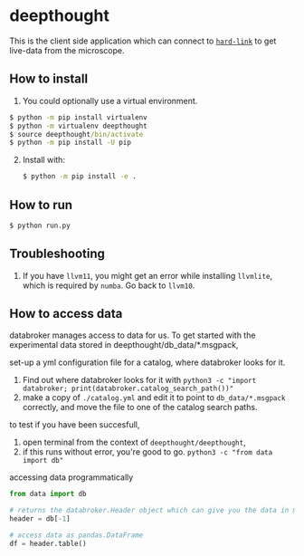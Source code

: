 # deepthought

This is the client side application which can connect to
[`hard-link`](https://github.com/ndsystems/hard-link) to get live-data from the
microscope.

## How to install

1. You could optionally use a virtual environment.

```cmd
$ python -m pip install virtualenv
$ python -m virtualenv deepthought
$ source deepthought/bin/activate
$ python -m pip install -U pip
``````

2. Install with:
   ```cmd
   $ python -m pip install -e .
   ```

## How to run

```cmd 
$ python run.py
```

## Troubleshooting

1. If you have `llvm11`, you might get an error while installing `llvmlite`, which is required by `numba`. Go back to `llvm10`.

## How to access data

databroker manages access to data for us. To get started with the experimental data stored in deepthought/db_data/\*.msgpack,

set-up a yml configuration file for a catalog, where databroker looks for it.

1. Find out where databroker looks for it with `python3 -c "import databroker; print(databroker.catalog_search_path())"`
2. make a copy of `./catalog.yml` and edit it to point to `db_data/*.msgpack` correctly, and move the file to one of the catalog search paths.

to test if you have been succesfull,

1. open terminal from the context of `deepthought/deepthought`,
2. if this runs without error, you're good to go. `python3 -c "from data import db"`

accessing data programmatically

```python
from data import db

# returns the databroker.Header object which can give you the data in many forms
header = db[-1]

# access data as pandas.DataFrame
df = header.table()

```
